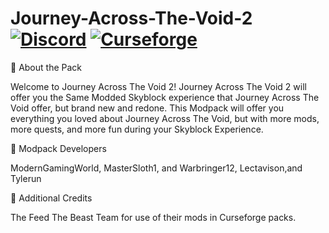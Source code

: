 # Journey-Across-The-Void-2 [![Discord][discordImg]][discordLink] [![Curseforge][curseImg]][curseLink]

[discordImg]: https://img.shields.io/discord/554449878282010633?label=Discord&logo=Discord

[discordLink]: https://discord.gg/wFtUTgZ

[curseImg]: http://cf.way2muchnoise.eu/384132.svg

[curseLink]: https://www.curseforge.com/minecraft/modpacks/journey-across-the-void-2


📖 About the Pack

Welcome to Journey Across The Void 2! Journey Across The Void 2 will offer you the Same Modded Skyblock experience that Journey Across The Void offer, but brand new and redone. This Modpack will offer you everything you loved about Journey Across The Void, but with more mods, more quests, and more fun during your Skyblock Experience.



📖 Modpack Developers

ModernGamingWorld, MasterSloth1, and Warbringer12, Lectavison,and Tylerun


📖 Additional Credits

The Feed The Beast Team for use of their mods in Curseforge packs.
